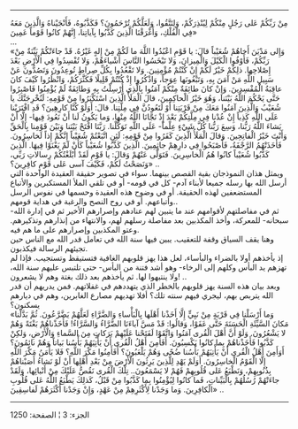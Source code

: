 ------------------------------------------------------------------------

مِنْ رَبِّكُمْ عَلى رَجُلٍ مِنْكُمْ لِيُنْذِرَكُمْ، وَلِتَتَّقُوا، وَلَعَلَّكُمْ تُرْحَمُونَ؟ فَكَذَّبُوهُ، فَأَنْجَيْناهُ
وَالَّذِينَ مَعَهُ فِي الْفُلْكِ، وَأَغْرَقْنَا الَّذِينَ كَذَّبُوا بِآياتِنا، إِنَّهُمْ كانُوا قَوْماً
عَمِينَ»  
...  
«وَإِلى مَدْيَنَ أَخاهُمْ شُعَيْباً قالَ: يا قَوْمِ اعْبُدُوا اللَّهَ ما لَكُمْ مِنْ إِلهٍ غَيْرُهُ. قَدْ
جاءَتْكُمْ بَيِّنَةٌ مِنْ رَبِّكُمْ، فَأَوْفُوا الْكَيْلَ وَالْمِيزانَ، وَلا تَبْخَسُوا النَّاسَ أَشْياءَهُمْ،
وَلا تُفْسِدُوا فِي الْأَرْضِ بَعْدَ إِصْلاحِها. ذلِكُمْ خَيْرٌ لَكُمْ إِنْ كُنْتُمْ مُؤْمِنِينَ. وَلا تَقْعُدُوا
بِكُلِّ صِراطٍ تُوعِدُونَ وَتَصُدُّونَ عَنْ سَبِيلِ اللَّهِ مَنْ آمَنَ بِهِ، وَتَبْغُونَها عِوَجاً، وَاذْكُرُوا إِذْ
كُنْتُمْ قَلِيلًا فَكَثَّرَكُمْ، وَانْظُرُوا كَيْفَ كانَ عاقِبَةُ الْمُفْسِدِينَ. وَإِنْ كانَ طائِفَةٌ مِنْكُمْ
آمَنُوا بِالَّذِي أُرْسِلْتُ بِهِ وَطائِفَةٌ لَمْ يُؤْمِنُوا فَاصْبِرُوا حَتَّى يَحْكُمَ اللَّهُ بَيْنَنا، وَهُوَ
خَيْرُ الْحاكِمِينَ، قالَ الْمَلَأُ الَّذِينَ اسْتَكْبَرُوا مِنْ قَوْمِهِ: لَنُخْرِجَنَّكَ يا شُعَيْبُ وَالَّذِينَ
آمَنُوا مَعَكَ مِنْ قَرْيَتِنا أَوْ لَتَعُودُنَّ فِي مِلَّتِنا. قالَ: أَوَلَوْ كُنَّا كارِهِينَ؟ قَدِ افْتَرَيْنا
عَلَى اللَّهِ كَذِباً إِنْ عُدْنا فِي مِلَّتِكُمْ بَعْدَ إِذْ نَجَّانَا اللَّهُ مِنْها، وَما يَكُونُ لَنا أَنْ
نَعُودَ فِيها- إِلَّا أَنْ يَشاءَ اللَّهُ رَبُّنا، وَسِعَ رَبُّنا كُلَّ شَيْءٍ عِلْماً- عَلَى اللَّهِ تَوَكَّلْنا.
رَبَّنَا افْتَحْ بَيْنَنا وَبَيْنَ قَوْمِنا بِالْحَقِّ وَأَنْتَ خَيْرُ الْفاتِحِينَ. وَقالَ الْمَلَأُ الَّذِينَ
كَفَرُوا مِنْ قَوْمِهِ: لَئِنِ اتَّبَعْتُمْ شُعَيْباً إِنَّكُمْ إِذاً لَخاسِرُونَ. فَأَخَذَتْهُمُ الرَّجْفَةُ،
فَأَصْبَحُوا فِي دارِهِمْ جاثِمِينَ. الَّذِينَ كَذَّبُوا شُعَيْباً كَأَنْ لَمْ يَغْنَوْا فِيهَا. الَّذِينَ
كَذَّبُوا شُعَيْباً كانُوا هُمُ الْخاسِرِينَ. فَتَوَلَّى عَنْهُمْ وَقالَ: يا قَوْمِ لَقَدْ أَبْلَغْتُكُمْ
رِسالاتِ رَبِّي، وَنَصَحْتُ لَكُمْ، فَكَيْفَ آسى عَلى قَوْمٍ كافِرِينَ؟» ..  
ويمثل هذان النموذجان بقية القصص بينهما. سواء في تصوير حقيقة العقيدة
الواحدة التي أرسل الله بها رسله جميعا لأبناء آدم- كل في قومه- أو في تلقي
الملأ المستكبرين والأتباع المستضعفين لهذه الحقيقة. أو في وضوح هذه
العقيدة وحسمها في نفوس الرسل وأتباعهم. أو في روح النصح والرغبة في هداية
قومهم..  
ثم في مفاصلتهم لأقوامهم عند ما يتبين لهم عنادهم وإصرارهم الأخير ثم في
إدارة الله- سبحانه- للمعركة، وأخذ المكذبين بعد مفاصلة رسلهم لهم،
والانتهاء من إنذارهم وتذكيرهم. وعتو المكذبين وإصرارهم على ما هم فيه.  
وهنا يقف السياق وقفة للتعقيب. يبين فيها سنة الله في تعامل قدر الله مع
الناس حين تجيئهم الرسالة فيكذبون.  
إذ يأخذهم أولا بالضراء والبأساء، لعل هذا يهز قلوبهم الغافية فتستيقظ
وتستجيب. فإذا لم تهزهم يد البأس وكلهم إلى الرخاء- وهو أشد فتنة من البأس-
حتى تلتبس عليهم سنة الله، ولا ينتبهوا لها. ثم يأخذهم بعد ذلك بغتة وهم لا
يشعرون! ..  
وبعد بيان هذه السنة يهز قلوبهم بالخطر الذي يتهددهم في غفلاتهم. فمن
يدريهم أن قدر الله يتربص بهم، ليجري فيهم سنته تلك؟ أفلا تهديهم مصارع
الغابرين، وهم في ديارهم يسكنون؟  
«وَما أَرْسَلْنا فِي قَرْيَةٍ مِنْ نَبِيٍّ إِلَّا أَخَذْنا أَهْلَها بِالْبَأْساءِ وَالضَّرَّاءِ لَعَلَّهُمْ
يَضَّرَّعُونَ. ثُمَّ بَدَّلْنا مَكانَ السَّيِّئَةِ الْحَسَنَةَ حَتَّى عَفَوْا، وَقالُوا: قَدْ مَسَّ آباءَنَا
الضَّرَّاءُ وَالسَّرَّاءُ! فَأَخَذْناهُمْ بَغْتَةً وَهُمْ لا يَشْعُرُونَ. وَلَوْ أَنَّ أَهْلَ الْقُرى آمَنُوا
وَاتَّقَوْا لَفَتَحْنا عَلَيْهِمْ بَرَكاتٍ مِنَ السَّماءِ وَالْأَرْضِ، وَلكِنْ كَذَّبُوا فَأَخَذْناهُمْ بِما
كانُوا يَكْسِبُونَ. أَفَأَمِنَ أَهْلُ الْقُرى أَنْ يَأْتِيَهُمْ بَأْسُنا بَياتاً وَهُمْ نائِمُونَ؟ أَوَأَمِنَ
أَهْلُ الْقُرى أَنْ يَأْتِيَهُمْ بَأْسُنا ضُحًى وَهُمْ يَلْعَبُونَ؟ أَفَأَمِنُوا مَكْرَ اللَّهِ؟ فَلا يَأْمَنُ مَكْرَ
اللَّهِ إِلَّا الْقَوْمُ الْخاسِرُونَ. أَوَلَمْ يَهْدِ لِلَّذِينَ يَرِثُونَ الْأَرْضَ مِنْ بَعْدِ أَهْلِها أَنْ لَوْ
نَشاءُ أَصَبْناهُمْ بِذُنُوبِهِمْ، وَنَطْبَعُ عَلى قُلُوبِهِمْ فَهُمْ لا يَسْمَعُونَ.. تِلْكَ الْقُرى نَقُصُّ
عَلَيْكَ مِنْ أَنْبائِها، وَلَقَدْ جاءَتْهُمْ رُسُلُهُمْ بِالْبَيِّناتِ، فَما كانُوا لِيُؤْمِنُوا بِما كَذَّبُوا
مِنْ قَبْلُ، كَذلِكَ يَطْبَعُ اللَّهُ عَلى قُلُوبِ الْكافِرِينَ. وَما وَجَدْنا لِأَكْثَرِهِمْ مِنْ عَهْدٍ، وَإِنْ
وَجَدْنا أَكْثَرَهُمْ لَفاسِقِينَ» ..

------------------------------------------------------------------------

الجزء: 3 ¦ الصفحة: 1250
